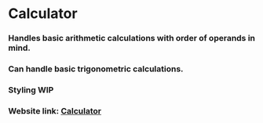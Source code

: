 # Calculator

### Handles basic arithmetic calculations with order of operands in mind.
### Can handle basic trigonometric calculations.
### Styling WIP

### Website link: [Calculator](https://bababubudev.github.io/CalculatorJs/)
